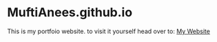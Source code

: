 # MuftiAnees.github.io

This is my portfoio website. to visit it yourself head over to:
<a href="muftianees.github.io">My Website<a>
